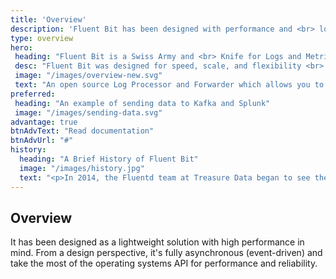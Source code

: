 ```yaml
---
title: 'Overview'
description: 'Fluent Bit has been designed with performance and <br> low resources consumption in mind.'
type: overview
hero:
 heading: "Fluent Bit is a Swiss Army and <br> Knife for Logs and Metrics"
 desc: "Fluent Bit was designed for speed, scale, and flexibility <br> in a very lightweight, efficient package."
 image: "/images/overview-new.svg"
 text: "An open source Log Processor and Forwarder which allows you to collect any data like metrics and logs from different sources, enrich them with filters and send them to multiple destinations. "
preferred:
 heading: "An example of sending data to Kafka and Splunk"
 image: "/images/sending-data.svg"
advantage: true
btnAdvText: "Read documentation"
btnAdvUrl: "#"
history:
  heading: "A Brief History of Fluent Bit"
  image: "/images/history.jpg"
  text: "<p>In 2014, the Fluentd team at Treasure Data began to see the need for a more lightweight log processor to be used in resource-constrained environments like embedded Linux and gateways.  The objective was to provide all the speed, scale, and flexibility of Fluentd in a smaller, more efficient footprint. The result was Fluent Bit.</p><p> While Fluent Bit did gain rapid adoption in embedded environments, its lightweight, efficient design also made it attractive to those working across the cloud.  Features to support more inputs, filters, and outputs were added, and Fluent Bit quickly became the industry standard unified logging layer across all cloud and containerized environments.</p><p>Fluent Bit has been deployed over a billion times and is trusted by some of the world’s largest and most complex organizations.</p>"
---
```


## Overview

It has been designed as a lightweight solution with high performance in mind. From a design perspective, it's fully asynchronous (event-driven) and take the most of the operating systems API for performance and reliability.
